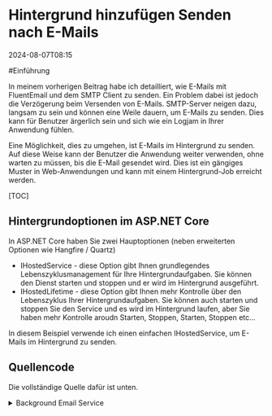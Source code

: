# Hintergrund hinzufügen Senden nach E-Mails

<!--category-- ASP.NET -->
<datetime class="hidden">2024-08-07T08:15</datetime>

#Einführung

In meinem vorherigen Beitrag habe ich detailliert, wie E-Mails mit FluentEmail und dem SMTP Client zu senden. Ein Problem dabei ist jedoch die Verzögerung beim Versenden von E-Mails. SMTP-Server neigen dazu, langsam zu sein und können eine Weile dauern, um E-Mails zu senden. Dies kann für Benutzer ärgerlich sein und sich wie ein Logjam in Ihrer Anwendung fühlen.

Eine Möglichkeit, dies zu umgehen, ist E-Mails im Hintergrund zu senden. Auf diese Weise kann der Benutzer die Anwendung weiter verwenden, ohne warten zu müssen, bis die E-Mail gesendet wird. Dies ist ein gängiges Muster in Web-Anwendungen und kann mit einem Hintergrund-Job erreicht werden.

[TOC]

## Hintergrundoptionen im ASP.NET Core

In ASP.NET Core haben Sie zwei Hauptoptionen (neben erweiterten Optionen wie Hangfire / Quartz)

- IHostedService - diese Option gibt Ihnen grundlegendes Lebenszyklusmanagement für Ihre Hintergrundaufgaben. Sie können den Dienst starten und stoppen und er wird im Hintergrund ausgeführt.
- IHostedLifetime - diese Option gibt Ihnen mehr Kontrolle über den Lebenszyklus Ihrer Hintergrundaufgaben. Sie können auch starten und stoppen Sie den Service und es wird im Hintergrund laufen, aber Sie haben mehr Kontrolle aroudn Starten, Stoppen, Starten, Stoppen etc...

In diesem Beispiel verwende ich einen einfachen IHostedService, um E-Mails im Hintergrund zu senden.

## Quellencode

Die vollständige Quelle dafür ist unten.

<details>
<summary>Background Email Service</summary>
```csharp
using System.Threading.Tasks.Dataflow;
using Mostlylucid.Email.Models;

namespace Mostlylucid.Email
{
    public class EmailSenderHostedService(EmailService emailService, ILogger<EmailSenderHostedService> logger)
        : IHostedService, IDisposable
    {
        private readonly BufferBlock<BaseEmailModel> _mailMessages = new();
        private Task _sendTask = Task.CompletedTask;
        private CancellationTokenSource cancellationTokenSource = new();

        public async Task SendEmailAsync(BaseEmailModel message)
        {
            await _mailMessages.SendAsync(message);
        }

        public Task StartAsync(CancellationToken cancellationToken)
        {
            logger.LogInformation("Starting background e-mail delivery");
            // Start the background task
            _sendTask = DeliverAsync(cancellationTokenSource.Token);
            return Task.CompletedTask;
        }

        public async Task StopAsync(CancellationToken cancellationToken)
        {
            logger.LogInformation("Stopping background e-mail delivery");

            // Cancel the token to signal the background task to stop
            await cancellationTokenSource.CancelAsync();

            // Wait until the background task completes or the cancellation token triggers
            await Task.WhenAny(_sendTask, Task.Delay(Timeout.Infinite, cancellationToken));
        }

        private async Task DeliverAsync(CancellationToken token)
        {
            logger.LogInformation("E-mail background delivery started");

            while (!token.IsCancellationRequested)
            {
                BaseEmailModel? message = null;
                try
                {if(_mailMessages.Count == 0) continue;
                    message = await _mailMessages.ReceiveAsync(token);
                    switch (message)
                    {
                        case ContactEmailModel contactEmailModel:
                            await emailService.SendContactEmail(contactEmailModel);
                            break;
                        case CommentEmailModel commentEmailModel:
                            await emailService.SendCommentEmail(commentEmailModel);
                            break;
                    }
                    logger.LogInformation("Email from {SenderEmail} sent", message.SenderEmail);
                }
                catch (OperationCanceledException)
                {
                    break;
                }
                catch (Exception exc)
                {
                    logger.LogError(exc, "Couldn't send an e-mail from {SenderEmail}", message?.SenderEmail);
                    await Task.Delay(1000, token); // Delay and respect the cancellation token
                    if (message != null)
                    {
                        await _mailMessages.SendAsync(message, token);
                    }
                }
            }

            logger.LogInformation("E-mail background delivery stopped");
        }

        public void Dispose()
        {
            cancellationTokenSource.Cancel();
            cancellationTokenSource.Dispose();
        }
    }
}
```

</details>
Hier sehen Sie, dass wir mit dem Start des Dienstes umgehen und einen neuen BufferBlock einrichten, um die E-Mails zu halten.

```csharp
public class EmailSenderHostedService(EmailService emailService, ILogger<EmailSenderHostedService> logger)
        : IHostedService, IDisposable
    {
        private readonly BufferBlock<BaseEmailModel> _mailMessages = new();
        private Task _sendTask = Task.CompletedTask;
        private CancellationTokenSource cancellationTokenSource = new();
```

Wir haben auch eine neue Aufgabe eingerichtet, um die E-Mails im Hintergrund zu liefern.
und eine CancelTokenSource, um die Aufgabe anmutig zu stornieren, wenn wir den Service stoppen wollen.

Dann starten wir den HostedService mit StartAsync und stellen den Einstiegspunkt für andere Dienste zur Verfügung, um eine E-Mail zu senden.

```csharp
 public async Task SendEmailAsync(BaseEmailModel message)
        {
            await _mailMessages.SendAsync(message);
        }

        public Task StartAsync(CancellationToken cancellationToken)
        {
            logger.LogInformation("Starting background e-mail delivery");
            // Start the background task
            _sendTask = DeliverAsync(cancellationTokenSource.Token);
            return Task.CompletedTask;
        }
```

In unserer Setup-Klasse müssen wir jetzt den Service mit dem DI-Container registrieren und den HostedService starten

```csharp
       services.AddSingleton<EmailSenderHostedService>();
        services.AddHostedService(provider => provider.GetRequiredService<EmailSenderHostedService>());
```

Jetzt können wir E-Mails im Hintergrund senden, indem wir die SendEmailAsync-Methode auf dem EmailSenderHostedService aufrufen.
z.B. für das Kontaktformular tun wir dies.

```csharp
            var contactModel = new ContactEmailModel()
            {
                SenderEmail = user.email,
                SenderName =user.name,
                Comment = commentHtml,
            };
            await sender.SendEmailAsync(contactModel);
```

Im obigen Code fügt dies diese Botschaft zu unserer `BufferBlock<BaseEmailModel>` _mailNachrichten und die Hintergrundaufgabe werden sie abholen und die E-Mail senden.

```csharp
   private async Task DeliverAsync(CancellationToken token)
        {
          ...

            while (!token.IsCancellationRequested)
            {
                BaseEmailModel? message = null;
                try
                {if(_mailMessages.Count == 0) continue;
                    message = await _mailMessages.ReceiveAsync(token);
                    switch (message)
                    {
                        case ContactEmailModel contactEmailModel:
                            await emailService.SendContactEmail(contactEmailModel);
                            break;
                        case CommentEmailModel commentEmailModel:
                            await emailService.SendCommentEmail(commentEmailModel);
                            break;
                    }
                    logger.LogInformation("Email from {SenderEmail} sent", message.SenderEmail);
           ...
            }

            logger.LogInformation("E-mail background delivery stopped");
        }
```

Dies wird dann loop, bis wir den Service stoppen und weiterhin die BufferBlock für neue E-Mails zu senden überwachen.